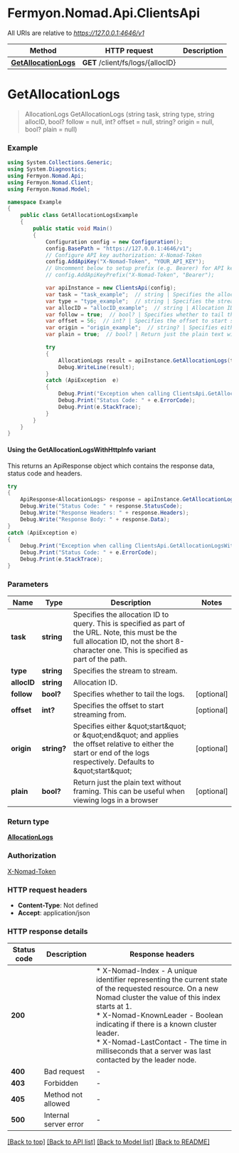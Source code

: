 # Fermyon.Nomad.Api.ClientsApi

All URIs are relative to *https://127.0.0.1:4646/v1*

| Method | HTTP request | Description |
|--------|--------------|-------------|
| [**GetAllocationLogs**](ClientsApi.md#getallocationlogs) | **GET** /client/fs/logs/{allocID} |  |

<a name="getallocationlogs"></a>
# **GetAllocationLogs**
> AllocationLogs GetAllocationLogs (string task, string type, string allocID, bool? follow = null, int? offset = null, string? origin = null, bool? plain = null)



### Example
```csharp
using System.Collections.Generic;
using System.Diagnostics;
using Fermyon.Nomad.Api;
using Fermyon.Nomad.Client;
using Fermyon.Nomad.Model;

namespace Example
{
    public class GetAllocationLogsExample
    {
        public static void Main()
        {
            Configuration config = new Configuration();
            config.BasePath = "https://127.0.0.1:4646/v1";
            // Configure API key authorization: X-Nomad-Token
            config.AddApiKey("X-Nomad-Token", "YOUR_API_KEY");
            // Uncomment below to setup prefix (e.g. Bearer) for API key, if needed
            // config.AddApiKeyPrefix("X-Nomad-Token", "Bearer");

            var apiInstance = new ClientsApi(config);
            var task = "task_example";  // string | Specifies the allocation ID to query. This is specified as part of the URL. Note, this must be the full allocation ID, not the short 8-character one. This is specified as part of the path.
            var type = "type_example";  // string | Specifies the stream to stream.
            var allocID = "allocID_example";  // string | Allocation ID.
            var follow = true;  // bool? | Specifies whether to tail the logs. (optional) 
            var offset = 56;  // int? | Specifies the offset to start streaming from. (optional) 
            var origin = "origin_example";  // string? | Specifies either \"start\" or \"end\" and applies the offset relative to either the start or end of the logs respectively. Defaults to \"start\" (optional) 
            var plain = true;  // bool? | Return just the plain text without framing. This can be useful when viewing logs in a browser (optional) 

            try
            {
                AllocationLogs result = apiInstance.GetAllocationLogs(task, type, allocID, follow, offset, origin, plain);
                Debug.WriteLine(result);
            }
            catch (ApiException  e)
            {
                Debug.Print("Exception when calling ClientsApi.GetAllocationLogs: " + e.Message);
                Debug.Print("Status Code: " + e.ErrorCode);
                Debug.Print(e.StackTrace);
            }
        }
    }
}
```

#### Using the GetAllocationLogsWithHttpInfo variant
This returns an ApiResponse object which contains the response data, status code and headers.

```csharp
try
{
    ApiResponse<AllocationLogs> response = apiInstance.GetAllocationLogsWithHttpInfo(task, type, allocID, follow, offset, origin, plain);
    Debug.Write("Status Code: " + response.StatusCode);
    Debug.Write("Response Headers: " + response.Headers);
    Debug.Write("Response Body: " + response.Data);
}
catch (ApiException e)
{
    Debug.Print("Exception when calling ClientsApi.GetAllocationLogsWithHttpInfo: " + e.Message);
    Debug.Print("Status Code: " + e.ErrorCode);
    Debug.Print(e.StackTrace);
}
```

### Parameters

| Name | Type | Description | Notes |
|------|------|-------------|-------|
| **task** | **string** | Specifies the allocation ID to query. This is specified as part of the URL. Note, this must be the full allocation ID, not the short 8-character one. This is specified as part of the path. |  |
| **type** | **string** | Specifies the stream to stream. |  |
| **allocID** | **string** | Allocation ID. |  |
| **follow** | **bool?** | Specifies whether to tail the logs. | [optional]  |
| **offset** | **int?** | Specifies the offset to start streaming from. | [optional]  |
| **origin** | **string?** | Specifies either \&quot;start\&quot; or \&quot;end\&quot; and applies the offset relative to either the start or end of the logs respectively. Defaults to \&quot;start\&quot; | [optional]  |
| **plain** | **bool?** | Return just the plain text without framing. This can be useful when viewing logs in a browser | [optional]  |

### Return type

[**AllocationLogs**](AllocationLogs.md)

### Authorization

[X-Nomad-Token](../README.md#X-Nomad-Token)

### HTTP request headers

 - **Content-Type**: Not defined
 - **Accept**: application/json


### HTTP response details
| Status code | Description | Response headers |
|-------------|-------------|------------------|
| **200** |  |  * X-Nomad-Index - A unique identifier representing the current state of the requested resource. On a new Nomad cluster the value of this index starts at 1. <br>  * X-Nomad-KnownLeader - Boolean indicating if there is a known cluster leader. <br>  * X-Nomad-LastContact - The time in milliseconds that a server was last contacted by the leader node. <br>  |
| **400** | Bad request |  -  |
| **403** | Forbidden |  -  |
| **405** | Method not allowed |  -  |
| **500** | Internal server error |  -  |

[[Back to top]](#) [[Back to API list]](../README.md#documentation-for-api-endpoints) [[Back to Model list]](../README.md#documentation-for-models) [[Back to README]](../README.md)

